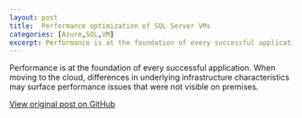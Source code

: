 ```yaml
---
layout: post
title:  Performance optimization of SQL Server VMs
categories: [Azure,SQL,VM]
excerpt: Performance is at the foundation of every successful application. When moving to the cloud, differences in underlying infrastructure characteristics may surface performance issues that were not visible on premises.
---
```


Performance is at the foundation of every successful application. When moving to the cloud, differences in underlying infrastructure characteristics may surface performance issues that were not visible on premises.

[View original post on GitHub](https://github.com/Hevand/SQLServerDiskPerformance)
